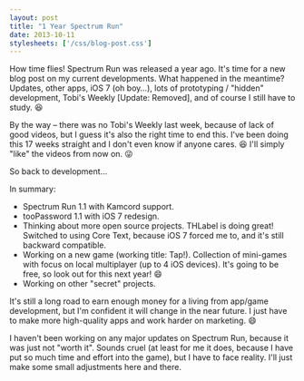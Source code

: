 ```yaml
---
layout: post
title: "1 Year Spectrum Run"
date: 2013-10-11
stylesheets: ['/css/blog-post.css']
---
```

How time flies! Spectrum Run was released a year ago. It's time for a new blog post on my current developments. What happened in the meantime? Updates, other apps, iOS 7 (oh boy…), lots of prototyping / "hidden" development, Tobi's Weekly [Update: Removed], and of course I still have to study. :laughing:

By the way – there was no Tobi's Weekly last week, because of lack of good videos, but I guess it's also the right time to end this. I've been doing this 17 weeks straight and I don't even know if anyone cares. :laughing: I'll simply "like" the videos from now on. :stuck_out_tongue_winking_eye:

So back to development…

In summary:

- Spectrum Run 1.1 with Kamcord support.
- tooPassword 1.1 with iOS 7 redesign.
- Thinking about more open source projects. THLabel is doing great! Switched to using Core Text, because iOS 7 forced me to, and it's still backward compatible.
- Working on a new game (working title: Tap!). Collection of mini-games with focus on local multiplayer (up to 4 iOS devices). It's going to be free, so look out for this next year! :smile:
- Working on other "secret" projects.

It's still a long road to earn enough money for a living from app/game development, but I'm confident it will change in the near future. I just have to make more high-quality apps and work harder on marketing. :smile:

I haven't been working on any major updates on Spectrum Run, because it was just not "worth it". Sounds cruel (at least for me it does, because I have put so much time and effort into the game), but I have to face reality. I'll just make some small adjustments here and there.
